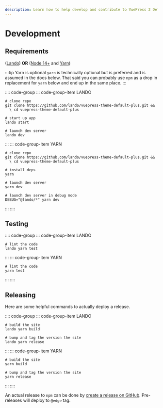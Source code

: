 ```yaml
---
description: Learn how to help develop and contribute to VuePress 2 Default Theme Plus.
---
```


# Development

## Requirements

([Lando](https://lando.dev/)) **OR** ([Node 14+](https://nodejs.org/en/download/) and [Yarn](https://classic.yarnpkg.com/lang/en/docs/install))

:::tip Yarn is optional
`yarn` is technically optional but is preferred and is assumed in the docs below. That said you can probably use `npm` as a drop in replacement for `yarn` below and end up in the same place.
:::

:::: code-group
::: code-group-item LANDO

```bash:no-line-numbers
# clone repo
git clone https://github.com/lando/vuepress-theme-default-plus.git &&
  \ cd vuepress-theme-default-plus

# start up app
lando start

# launch dev server
lando dev
```

:::
::: code-group-item YARN

```bash:no-line-numbers
# clone repo
git clone https://github.com/lando/vuepress-theme-default-plus.git &&
  \ cd vuepress-theme-default-plus

# install deps
yarn

# launch dev server
yarn dev

# launch dev server in debug mode
DEBUG="@lando/*" yarn dev
```

:::
::::

## Testing

:::: code-group
::: code-group-item LANDO

```bash:no-line-numbers
# lint the code
lando yarn test
```

:::
::: code-group-item YARN

```bash:no-line-numbers
# lint the code
yarn test
```

:::
::::

## Releasing

Here are some helpful commands to actually deploy a release.

:::: code-group
::: code-group-item LANDO

```bash:no-line-numbers
# build the site
lando yarn build

# bump and tag the version the site
lando yarn release
```

:::
::: code-group-item YARN

```bash:no-line-numbers
# build the site
yarn build

# bump and tag the version the site
yarn release
```

:::
::::

An actual release to `npm` can be done by [create a release on GitHub](https://docs.github.com/en/repositories/releasing-projects-on-github/managing-releases-in-a-repository). Pre-releases will deploy to `@edge` tag.
